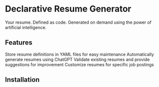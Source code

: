 # Declarative Resume Generator

Your resume. Defined as code. Generated on demand using the power of artificial intelligence.

## Features

Store resume definitions in YAML files for easy maintenance
Automatically generate resumes using ChatGPT
Validate existing resumes and provide suggestions for improvement
Customize resumes for specific job postings

## Installation

